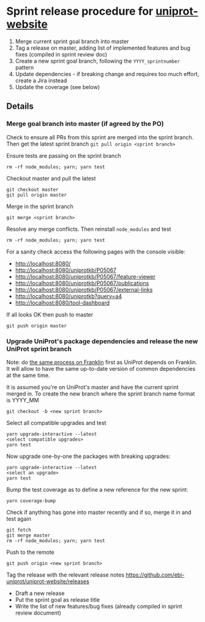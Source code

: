 # Sprint release procedure for [uniprot-website](https://github.com/ebi-uniprot/uniprot-website)
1. Merge current sprint goal branch into master
2. Tag a release on master, adding list of implemented features and bug fixes (compiled in sprint review doc)
3. Create a new sprint goal branch, following the `YYYY_sprintnumber` pattern
4. Update dependencies - if breaking change and requires too much effort, create a Jira instead
5. Update the coverage (see below)

## Details
### Merge goal branch into master (if agreed by the PO)

Check to ensure all PRs from this sprint are merged into the sprint branch. Then get the latest sprint branch
`git pull origin <sprint branch>`

Ensure tests are passing on the sprint branch
```
rm -rf node_modules; yarn; yarn test
```

Checkout master and pull the latest
```
git checkout master
git pull origin master
```

Merge in the sprint branch
```
git merge <sprint branch>
```

Resolve any merge conflicts. Then reinstall `node_modules` and test
```
rm -rf node_modules; yarn; yarn test
```

For a sanity check access the following pages with the console visible:
  -   [http://localhost:8080/](http://localhost:8080/)
  -   [http://localhost:8080/uniprotkb/P05067](http://localhost:8080/uniprotkb/P05067)
  -   [http://localhost:8080/uniprotkb/P05067/feature-viewer](http://localhost:8080/uniprotkb/P05067/feature-viewer)
  -   [http://localhost:8080/uniprotkb/P05067/publications](http://localhost:8080/uniprotkb/P05067/publications)
  -   [http://localhost:8080/uniprotkb/P05067/external-links](http://localhost:8080/uniprotkb/P05067/external-links)
  -   [http://localhost:8080/uniprotkb?query=a4](http://localhost:8080/uniprotkb?query=a4)
  -   [http://localhost:8080/tool-dashboard](http://localhost:8080/tool-dashboard)

If all looks OK then push to master
```
git push origin master
```

### Upgrade UniProt's package dependencies and release the new UniProt sprint branch
Note: do [the same process on Franklin](https://github.com/ebi-uniprot/coding-guidelines/blob/master/franklin_release.md#upgrade-franklins-package-dependencies) first as UniProt depends on Franklin. It will allow to have the same up-to-date version of common dependencies at the same time.

It is assumed you're on UniProt's master and have the current sprint merged in. To create the new branch where the sprint branch name format is YYYY_MM 
```
git checkout -b <new sprint branch>
```

Select all compatible upgrades and test
```
yarn upgrade-interactive --latest
<select compatible upgrades>
yarn test
```

Now upgrade one-by-one the packages with breaking upgrades:
```
yarn upgrade-interactive --latest
<select an upgrade>
yarn test
```

Bump the test coverage as to define a new reference for the new sprint:
```
yarn coverage-bump
```

Check if anything has gone into master recently and if so, merge it in and test again
```
git fetch
git merge master
rm -rf node_modules; yarn; yarn test
```

Push to the remote
```
git push origin <new sprint branch>
```

Tag the release with the relevant release notes https://github.com/ebi-uniprot/uniprot-website/releases
- Draft a new release
- Put the sprint goal as release title
- Write the list of new features/bug fixes (already compiled in sprint review document)

